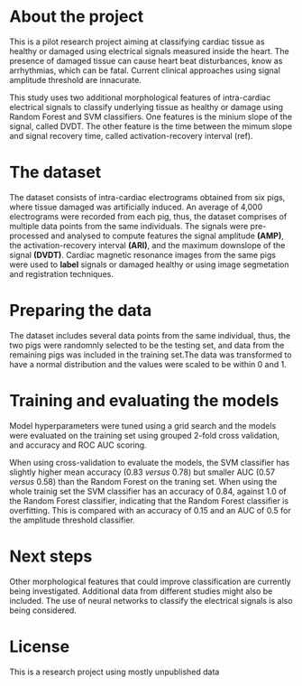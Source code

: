 # About the project
This is a pilot research project aiming at classifying cardiac tissue as healthy or damaged using electrical signals measured inside the heart. The presence of damaged tissue can cause heart beat disturbances, know as arrhythmias, which can be fatal. Current clinical approaches using signal amplitude threshold are innacurate.

This study uses two additional morphological features of intra-cardiac electrical signals to classify underlying tissue as healthy or damage using Random Forest and SVM classifiers. One features is the minium slope of the signal, called DVDT. The other feature is the time between the mimum slope and signal recovery time, called activation-recovery interval (ref).

# The dataset
The dataset consists of intra-cardiac electrograms obtained from six pigs, where tissue damaged was artificially induced. An average of 4,000 electrograms were recorded from each pig, thus, the dataset comprises of multiple data points from the same individuals. The signals were pre-processed and analysed to compute features the signal amplitude **(AMP)**, the activation-recovery interval **(ARI)**, and the maximum downslope of the signal **(DVDT)**. Cardiac magnetic resonance images from the same pigs were used to **label** signals or damaged healthy or using image segmetation and registration techniques.

# Preparing the data
The dataset includes several data points from the same individual, thus, the two pigs were randomnly selected to be the testing set, and data from the remaining pigs was included in the training set.The data was transformed to have a normal distribution and the values were scaled to be within 0 and 1.  

# Training and evaluating the models
Model hyperparameters were tuned using a grid search and the models were evaluated on the training set using grouped 2-fold cross validation, and accuracy and ROC AUC scoring. 

When using cross-validation to evaluate the models, the SVM classifier has slightly higher mean accuracy (0.83 *versus* 0.78) but smaller AUC (0.57 *versus* 0.58) than the Random Forest on the traning set. When using the whole trainig set the SVM classifier has an accuracy of 0.84, against 1.0 of the Random Forest classifier, indicating that the Random Forest classifier is overfitting. This is compared with an accuracy of 0.15 and an AUC of 0.5 for the amplitude threshold classifier. 

# Next steps
Other morphological features that could improve classification are currently being investigated. Additional data from different studies might also be included. The use of neural networks to classify the electrical signals is also being considered.

# License
This is a research project using mostly unpublished data



